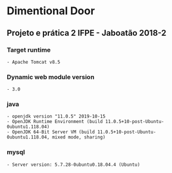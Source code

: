 # Dimentional Door

## Projeto e prática 2 IFPE - Jaboatão 2018-2

### Target runtime
	- Apache Tomcat v8.5

### Dynamic web module version
	- 3.0

### java
	- openjdk version "11.0.5" 2019-10-15
	- OpenJDK Runtime Environment (build 11.0.5+10-post-Ubuntu-0ubuntu1.118.04)
	- OpenJDK 64-Bit Server VM (build 11.0.5+10-post-Ubuntu-0ubuntu1.118.04, mixed mode, sharing)
	
### mysql
	- Server version: 5.7.28-0ubuntu0.18.04.4 (Ubuntu) 

